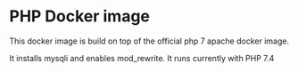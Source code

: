 # PHP Docker image

This docker image is build on top of the official php 7 apache docker image.

It installs mysqli and enables mod_rewrite. It runs currently with PHP 7.4

